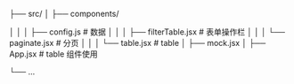 ├── src/
│ ├── components/

<!-- │   │   ├── Component1/ -->

│ │ │ ├── config.js # 数据
│ │ │ ├── filterTable.jsx # 表单操作栏
│ │ │ └── paginate.jsx # 分页
│ │ │ └── table.jsx # table
│ ├── mock.jsx
│ ├── App.jsx # table 组件使用

<!-- │   └── utils/ -->
<!-- ├── public/
├── tests/
├── README.md
├── package.json -->
└── ...
